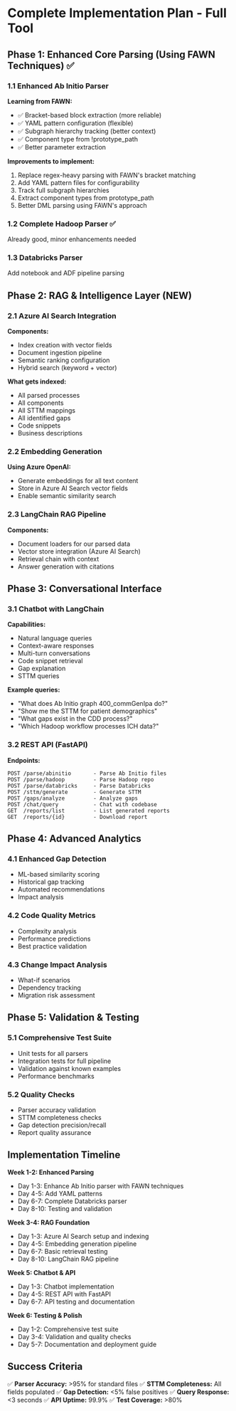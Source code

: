 # Complete Implementation Plan - Full Tool

## Phase 1: Enhanced Core Parsing (Using FAWN Techniques) ✅

### 1.1 Enhanced Ab Initio Parser
**Learning from FAWN:**
- ✅ Bracket-based block extraction (more reliable)
- ✅ YAML pattern configuration (flexible)
- ✅ Subgraph hierarchy tracking (better context)
- ✅ Component type from !prototype_path
- ✅ Better parameter extraction

**Improvements to implement:**
1. Replace regex-heavy parsing with FAWN's bracket matching
2. Add YAML pattern files for configurability
3. Track full subgraph hierarchies
4. Extract component types from prototype_path
5. Better DML parsing using FAWN's approach

### 1.2 Complete Hadoop Parser ✅
Already good, minor enhancements needed

### 1.3 Databricks Parser
Add notebook and ADF pipeline parsing

## Phase 2: RAG & Intelligence Layer (NEW)

### 2.1 Azure AI Search Integration
**Components:**
- Index creation with vector fields
- Document ingestion pipeline
- Semantic ranking configuration
- Hybrid search (keyword + vector)

**What gets indexed:**
- All parsed processes
- All components
- All STTM mappings
- All identified gaps
- Code snippets
- Business descriptions

### 2.2 Embedding Generation
**Using Azure OpenAI:**
- Generate embeddings for all text content
- Store in Azure AI Search vector fields
- Enable semantic similarity search

### 2.3 LangChain RAG Pipeline
**Components:**
- Document loaders for our parsed data
- Vector store integration (Azure AI Search)
- Retrieval chain with context
- Answer generation with citations

## Phase 3: Conversational Interface

### 3.1 Chatbot with LangChain
**Capabilities:**
- Natural language queries
- Context-aware responses
- Multi-turn conversations
- Code snippet retrieval
- Gap explanation
- STTM queries

**Example queries:**
- "What does Ab Initio graph 400_commGenIpa do?"
- "Show me the STTM for patient demographics"
- "What gaps exist in the CDD process?"
- "Which Hadoop workflow processes ICH data?"

### 3.2 REST API (FastAPI)
**Endpoints:**
```
POST /parse/abinitio       - Parse Ab Initio files
POST /parse/hadoop         - Parse Hadoop repo
POST /parse/databricks     - Parse Databricks
POST /sttm/generate        - Generate STTM
POST /gaps/analyze         - Analyze gaps
POST /chat/query           - Chat with codebase
GET  /reports/list         - List generated reports
GET  /reports/{id}         - Download report
```

## Phase 4: Advanced Analytics

### 4.1 Enhanced Gap Detection
- ML-based similarity scoring
- Historical gap tracking
- Automated recommendations
- Impact analysis

### 4.2 Code Quality Metrics
- Complexity analysis
- Performance predictions
- Best practice validation

### 4.3 Change Impact Analysis
- What-if scenarios
- Dependency tracking
- Migration risk assessment

## Phase 5: Validation & Testing

### 5.1 Comprehensive Test Suite
- Unit tests for all parsers
- Integration tests for full pipeline
- Validation against known examples
- Performance benchmarks

### 5.2 Quality Checks
- Parser accuracy validation
- STTM completeness checks
- Gap detection precision/recall
- Report quality assurance

## Implementation Timeline

**Week 1-2: Enhanced Parsing**
- Day 1-3: Enhance Ab Initio parser with FAWN techniques
- Day 4-5: Add YAML patterns
- Day 6-7: Complete Databricks parser
- Day 8-10: Testing and validation

**Week 3-4: RAG Foundation**
- Day 1-3: Azure AI Search setup and indexing
- Day 4-5: Embedding generation pipeline
- Day 6-7: Basic retrieval testing
- Day 8-10: LangChain RAG pipeline

**Week 5: Chatbot & API**
- Day 1-3: Chatbot implementation
- Day 4-5: REST API with FastAPI
- Day 6-7: API testing and documentation

**Week 6: Testing & Polish**
- Day 1-2: Comprehensive test suite
- Day 3-4: Validation and quality checks
- Day 5-7: Documentation and deployment guide

## Success Criteria

✅ **Parser Accuracy:** >95% for standard files
✅ **STTM Completeness:** All fields populated
✅ **Gap Detection:** <5% false positives
✅ **Query Response:** <3 seconds
✅ **API Uptime:** 99.9%
✅ **Test Coverage:** >80%
